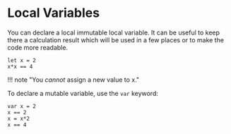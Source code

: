 # Local Variables

You can declare a local immutable local variable. It can be useful to keep there a calculation result which will be used in a few places or to make the code more readable.

```dsl
let x = 2 
x*x == 4
```

!!! note "You *cannot* assign a new value to x."

To declare a mutable variable, use the `var` keyword:

```dsl
var x = 2
x == 2
x = x*2
x == 4
```